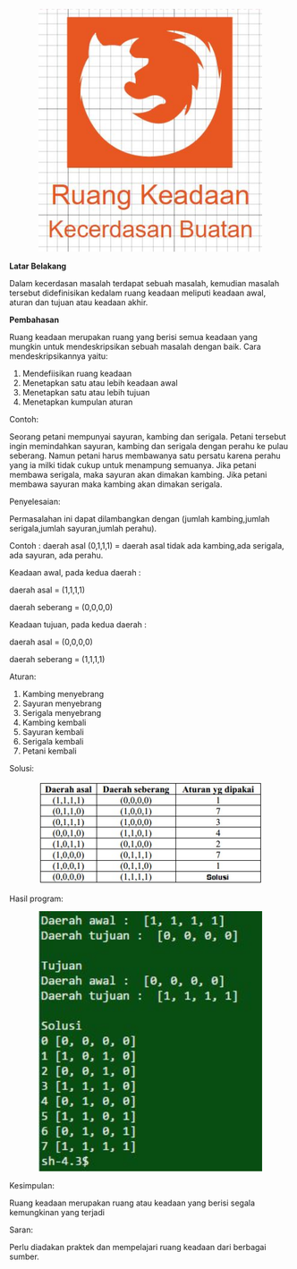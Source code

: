 <p align ="center">
<img src="../../img/pertemuan4-1.JPG" width="400px">
</p>

**Latar Belakang**

Dalam kecerdasan masalah terdapat sebuah masalah, kemudian masalah tersebut didefinisikan kedalam ruang keadaan meliputi keadaan awal, aturan dan tujuan atau keadaan akhir.

**Pembahasan**

Ruang keadaan merupakan ruang yang berisi semua keadaan yang mungkin untuk mendeskripsikan sebuah masalah dengan baik. Cara mendeskripsikannya yaitu:

1. Mendefiisikan ruang keadaan
2. Menetapkan satu atau lebih keadaan awal
3. Menetapkan satu atau lebih tujuan
4. Menetapkan kumpulan aturan

Contoh:

Seorang petani mempunyai sayuran, kambing dan serigala. Petani tersebut ingin memindahkan sayuran, kambing dan serigala dengan perahu ke pulau seberang. Namun petani harus membawanya satu persatu karena perahu yang ia milki tidak cukup untuk menampung semuanya. Jika petani membawa serigala, maka sayuran akan dimakan kambing. Jika petani membawa sayuran maka kambing akan dimakan serigala.

Penyelesaian:

Permasalahan ini dapat dilambangkan dengan (jumlah kambing,jumlah serigala,jumlah sayuran,jumlah perahu).

Contoh : daerah asal (0,1,1,1) = daerah asal tidak ada kambing,ada serigala, ada sayuran, ada perahu.

Keadaan awal, pada kedua daerah :

daerah asal = (1,1,1,1)

daerah seberang = (0,0,0,0)

Keadaan tujuan, pada kedua daerah :

daerah asal = (0,0,0,0)

daerah seberang = (1,1,1,1)

Aturan:

1. Kambing menyebrang
2. Sayuran menyebrang
3. Serigala menyebrang
4. Kambing kembali
5. Sayuran kembali
6. Serigala kembali
7. Petani kembali

Solusi:

<p align ="center">
<img src="../../img/pertemuan4-2.JPG" width="400px">
</p>

Hasil program:

<p align ="center">
<img src="../../img/pertemuan 4.JPG" width="400px">
</p>

Kesimpulan:

Ruang keadaan merupakan ruang atau keadaan yang berisi segala kemungkinan yang terjadi

Saran:

Perlu diadakan praktek dan mempelajari ruang keadaan dari berbagai sumber.
